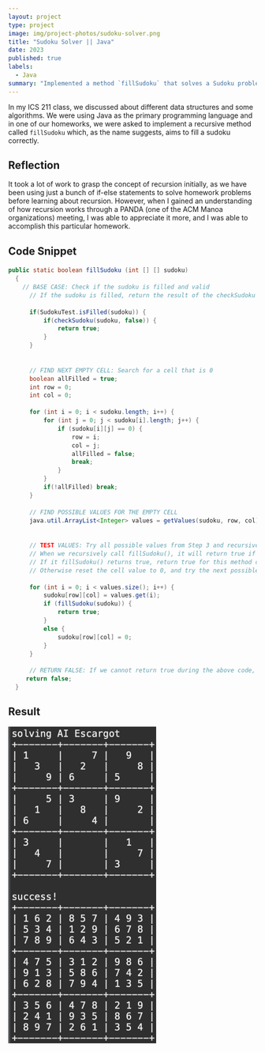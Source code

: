 ```yaml
---
layout: project
type: project
image: img/project-photos/sudoku-solver.png
title: "Sudoku Solver || Java"
date: 2023
published: true
labels:
  - Java
summary: "Implemented a method `fillSudoku` that solves a Sudoku problem primarily through recursion."
---
```


In my ICS 211 class, we discussed about different data structures and some algorithms. We were using Java as the primary programming language and in one of our homeworks, we were asked to implement a recursive method called `fillSudoku` which, as the name suggests, aims to fill a sudoku correctly.

## Reflection
It took a lot of work to grasp the concept of recursion initially, as we have been using just a bunch of if-else statements to solve homework problems before learning about recursion. However, when I gained an understanding of how recursion works through a PANDA (one of the ACM Manoa organizations) meeting, I was able to appreciate it more, and I was able to accomplish this particular homework.

## Code Snippet
```java
public static boolean fillSudoku (int [] [] sudoku)
  {
	// BASE CASE: Check if the sudoku is filled and valid
	  // If the sudoku is filled, return the result of the checkSudoku (sudoku, false)
	  
	  if(SudokuTest.isFilled(sudoku)) {
		  if(checkSudoku(sudoku, false)) {
			  return true;
		  }
	  }
	  
	  
	  // FIND NEXT EMPTY CELL: Search for a cell that is 0
	  boolean allFilled = true;
	  int row = 0;
	  int col = 0;
	  
	  for (int i = 0; i < sudoku.length; i++) {
		  for (int j = 0; j < sudoku[i].length; j++) {
			  if (sudoku[i][j] == 0) {
				  row = i;
				  col = j;
				  allFilled = false;
				  break;
			  }
		  }
		  if(!allFilled) break;
	  }

	  // FIND POSSIBLE VALUES FOR THE EMPTY CELL
	  java.util.ArrayList<Integer> values = getValues(sudoku, row, col);
	  
	  
	  // TEST VALUES: Try all possible values from Step 3 and recursively call fillSudoku() with each possible value
	  // When we recursively call fillSudoku(), it will return true if we found a valid solution, and false otherwise.
	  // If it fillSudoku() returns true, return true for this method call as well
	  // Otherwise reset the cell value to 0, and try the next possible value
	  
	  for (int i = 0; i < values.size(); i++) {
		  sudoku[row][col] = values.get(i);
		  if (fillSudoku(sudoku)) {
			  return true;
		  }
		  else {
			  sudoku[row][col] = 0;
		  }
	  }
	  
	  // RETURN FALSE: If we cannot return true during the above code, it means we can't solve the sudoku
	 return false;
  }

```
## Result
<img width="300px" src="../img/project-photos/sudoku-sol.png" alt="sudoku-solver-result">